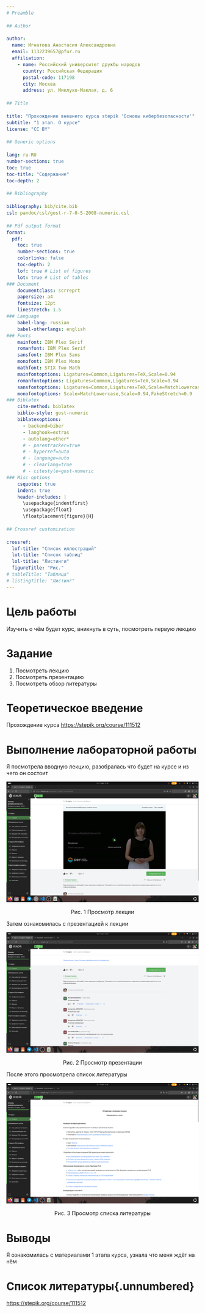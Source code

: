 ```yaml
---
# Preamble

## Author

author:
  name: Игнатова Анастасия Александровна
  email: 1132239657@pfur.ru
  affiliation:
    - name: Российский университет дружбы народов
      country: Российская Федерация
      postal-code: 117198
      city: Москва
      address: ул. Миклухо-Маклая, д. 6

## Title

title: "Прохождение внешнего курса stepik 'Основы кибербезопасности'"
subtitle: "1 этап. О курсе"
license: "CC BY"

## Generic options

lang: ru-RU
number-sections: true
toc: true
toc-title: "Содержание"
toc-depth: 2

## Bibliography

bibliography: bib/cite.bib
csl: pandoc/csl/gost-r-7-0-5-2008-numeric.csl

## Pdf output format
format:
  pdf:
    toc: true
    number-sections: true
    colorlinks: false
    toc-depth: 2
    lof: true # List of figures
    lot: true # List of tables
### Document
    documentclass: scrreprt
    papersize: a4
    fontsize: 12pt
    linestretch: 1.5
### Language
    babel-lang: russian
    babel-otherlangs: english
### Fonts
    mainfont: IBM Plex Serif
    romanfont: IBM Plex Serif
    sansfont: IBM Plex Sans
    monofont: IBM Plex Mono
    mathfont: STIX Two Math
    mainfontoptions: Ligatures=Common,Ligatures=TeX,Scale=0.94
    romanfontoptions: Ligatures=Common,Ligatures=TeX,Scale=0.94
    sansfontoptions: Ligatures=Common,Ligatures=TeX,Scale=MatchLowercase,Scale=0.94
    monofontoptions: Scale=MatchLowercase,Scale=0.94,FakeStretch=0.9
### Biblatex
    cite-method: biblatex
    biblio-style: gost-numeric
    biblatexoptions:
      - backend=biber
      - langhook=extras
      - autolang=other*
      # - parentracker=true
      # - hyperref=auto
      # - language=auto
      # - clearlang=true
      # - citestyle=gost-numeric
### Misc options
    csquotes: true
    indent: true
    header-includes: |
      \usepackage{indentfirst}
      \usepackage{float}
      \floatplacement{figure}{H}

## Crossref customization

crossref:
  lof-title: "Список иллюстраций"
  lot-title: "Список таблиц"
  lol-title: "Листинги"
  figureTitle: "Рис."
# tableTitle: "Таблица"
# listingTitle: "Листинг"
---
```


# Цель работы

Изучить о чём будет курс, вникнуть в суть, посмотреть первую лекцию

# Задание

1. Посмотреть лекцию
2. Посмотреть презентацию
3. Посмотреть обзор литературы

# Теоретическое введение

Прохождение курса https://stepik.org/course/111512

# Выполнение лабораторной работы

Я посмотрела вводную лекцию, разобралась что будет на курсе и из чего он состоит

![Страница с лекцией](image/1.png)
<p align="center">Рис. 1 Просмотр лекции</p>

Затем ознакомилась с презентацией к лекции

![Просмотр презентации](image/2.png)
<p align="center">Рис. 2 Просмотр презентации</p>

После этого просмотрела список литературы

![Просмотр списка литературы](image/3.png)
<p align="center">Рис. 3 Просмотр списка литературы</p>

# Выводы

Я ознакомилась с материалами 1 этапа курса, узнала что меня ждёт на нём

# Список литературы{.unnumbered}

https://stepik.org/course/111512